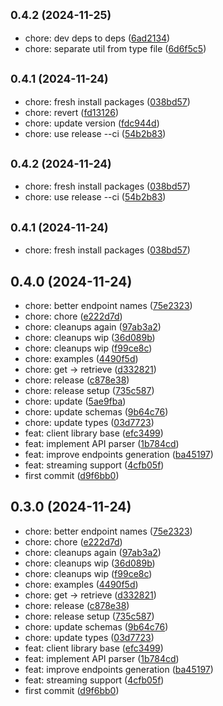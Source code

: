 

## <small>0.4.2 (2024-11-25)</small>

* chore: dev deps to deps ([6ad2134](https://github.com/trycortexai/cortex-node/commit/6ad2134))
* chore: separate util from type file ([6d6f5c5](https://github.com/trycortexai/cortex-node/commit/6d6f5c5))

## <small>0.4.1 (2024-11-24)</small>

* chore: fresh install packages ([038bd57](https://github.com/trycortexai/cortex-node/commit/038bd57))
* chore: revert ([fd13126](https://github.com/trycortexai/cortex-node/commit/fd13126))
* chore: update version ([fdc944d](https://github.com/trycortexai/cortex-node/commit/fdc944d))
* chore: use release --ci ([54b2b83](https://github.com/trycortexai/cortex-node/commit/54b2b83))

## <small>0.4.2 (2024-11-24)</small>

* chore: fresh install packages ([038bd57](https://github.com/trycortexai/cortex-node/commit/038bd57))
* chore: use release --ci ([54b2b83](https://github.com/trycortexai/cortex-node/commit/54b2b83))

## <small>0.4.1 (2024-11-24)</small>

* chore: fresh install packages ([038bd57](https://github.com/trycortexai/cortex-node/commit/038bd57))

## 0.4.0 (2024-11-24)

* chore: better endpoint names ([75e2323](https://github.com/trycortexai/cortex-node/commit/75e2323))
* chore: chore ([e222d7d](https://github.com/trycortexai/cortex-node/commit/e222d7d))
* chore: cleanups again ([97ab3a2](https://github.com/trycortexai/cortex-node/commit/97ab3a2))
* chore: cleanups wip ([36d089b](https://github.com/trycortexai/cortex-node/commit/36d089b))
* chore: cleanups wip ([f99ce8c](https://github.com/trycortexai/cortex-node/commit/f99ce8c))
* chore: examples ([4490f5d](https://github.com/trycortexai/cortex-node/commit/4490f5d))
* chore: get -> retrieve ([d332821](https://github.com/trycortexai/cortex-node/commit/d332821))
* chore: release ([c878e38](https://github.com/trycortexai/cortex-node/commit/c878e38))
* chore: release setup ([735c587](https://github.com/trycortexai/cortex-node/commit/735c587))
* chore: update ([5ae9fba](https://github.com/trycortexai/cortex-node/commit/5ae9fba))
* chore: update schemas ([9b64c76](https://github.com/trycortexai/cortex-node/commit/9b64c76))
* chore: update types ([03d7723](https://github.com/trycortexai/cortex-node/commit/03d7723))
* feat: client library base ([efc3499](https://github.com/trycortexai/cortex-node/commit/efc3499))
* feat: implement API parser ([1b784cd](https://github.com/trycortexai/cortex-node/commit/1b784cd))
* feat: improve endpoints generation ([ba45197](https://github.com/trycortexai/cortex-node/commit/ba45197))
* feat: streaming support ([4cfb05f](https://github.com/trycortexai/cortex-node/commit/4cfb05f))
* first commit ([d9f6bb0](https://github.com/trycortexai/cortex-node/commit/d9f6bb0))

## 0.3.0 (2024-11-24)

* chore: better endpoint names ([75e2323](https://github.com/trycortexai/cortex-node/commit/75e2323))
* chore: chore ([e222d7d](https://github.com/trycortexai/cortex-node/commit/e222d7d))
* chore: cleanups again ([97ab3a2](https://github.com/trycortexai/cortex-node/commit/97ab3a2))
* chore: cleanups wip ([36d089b](https://github.com/trycortexai/cortex-node/commit/36d089b))
* chore: cleanups wip ([f99ce8c](https://github.com/trycortexai/cortex-node/commit/f99ce8c))
* chore: examples ([4490f5d](https://github.com/trycortexai/cortex-node/commit/4490f5d))
* chore: get -> retrieve ([d332821](https://github.com/trycortexai/cortex-node/commit/d332821))
* chore: release ([c878e38](https://github.com/trycortexai/cortex-node/commit/c878e38))
* chore: release setup ([735c587](https://github.com/trycortexai/cortex-node/commit/735c587))
* chore: update schemas ([9b64c76](https://github.com/trycortexai/cortex-node/commit/9b64c76))
* chore: update types ([03d7723](https://github.com/trycortexai/cortex-node/commit/03d7723))
* feat: client library base ([efc3499](https://github.com/trycortexai/cortex-node/commit/efc3499))
* feat: implement API parser ([1b784cd](https://github.com/trycortexai/cortex-node/commit/1b784cd))
* feat: improve endpoints generation ([ba45197](https://github.com/trycortexai/cortex-node/commit/ba45197))
* feat: streaming support ([4cfb05f](https://github.com/trycortexai/cortex-node/commit/4cfb05f))
* first commit ([d9f6bb0](https://github.com/trycortexai/cortex-node/commit/d9f6bb0))
